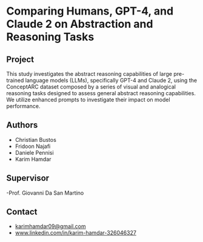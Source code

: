 # Comparing Humans, GPT-4, and Claude 2 on Abstraction and Reasoning Tasks

## Project
This study investigates the abstract reasoning capabilities of large pre-trained language models (LLMs), specifically GPT-4 and Claude 2, using the ConceptARC dataset composed by a series of visual and analogical reasoning tasks designed to assess general abstract reasoning capabilities. We utilize enhanced prompts to investigate their impact on model performance.

## Authors
- Christian Bustos
- Fridoon Najafi
- Daniele Pennisi
- Karim Hamdar

## Supervisor
-Prof. Giovanni Da San Martino

## Contact 
- karimhamdar09@gmail.com
- www.linkedin.com/in/karim-hamdar-326046327
